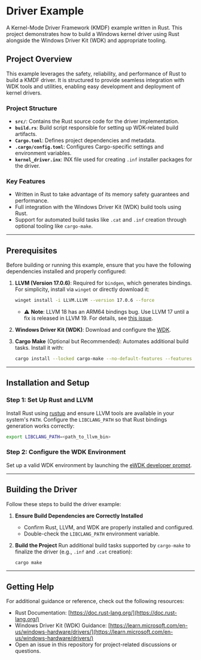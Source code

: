 ﻿# Driver Example

A Kernel-Mode Driver Framework (KMDF) example written in Rust. This project demonstrates how to build a Windows kernel
driver using Rust alongside the Windows Driver Kit (WDK) and appropriate tooling.

## Project Overview

This example leverages the safety, reliability, and performance of Rust to build a KMDF driver. It is structured to
provide seamless integration with WDK tools and utilities, enabling easy development and deployment of kernel drivers.

### Project Structure

- **`src/`**: Contains the Rust source code for the driver implementation.
- **`build.rs`**: Build script responsible for setting up WDK-related build artifacts.
- **`Cargo.toml`**: Defines project dependencies and metadata.
- **`.cargo/config.toml`**: Configures Cargo-specific settings and environment variables.
- **`kernel_driver.inx`**: INX file used for creating `.inf` installer packages for the driver.

### Key Features

- Written in Rust to take advantage of its memory safety guarantees and performance.
- Full integration with the Windows Driver Kit (WDK) build tools using Rust.
- Support for automated build tasks like `.cat` and `.inf` creation through optional tooling like `cargo-make`.

---

## Prerequisites

Before building or running this example, ensure that you have the following dependencies installed and properly
configured:

1. **LLVM (Version 17.0.6)**: Required for `bindgen`, which generates bindings. For simplicity, install via `winget` or
   directly download it:
   ```bash
   winget install -i LLVM.LLVM --version 17.0.6 --force
   ```
    - ⚠️ **Note**: LLVM 18 has an ARM64 bindings bug. Use LLVM 17 until a fix is released in LLVM 19. For details,
      see [this issue](https://github.com/rust-lang/rust-bindgen/issues/2842).

2. **Windows Driver Kit (WDK)**: Download and configure
   the [WDK](https://learn.microsoft.com/en-us/windows-hardware/drivers/download-the-wdk).
3. **Cargo Make** (Optional but Recommended): Automates additional build tasks. Install it with:
   ```bash
   cargo install --locked cargo-make --no-default-features --features tls-native
   ```

---

## Installation and Setup

### Step 1: Set Up Rust and LLVM

Install Rust using [rustup](https://rustup.rs/) and ensure LLVM tools are available in your system's `PATH`. Configure
the `LIBCLANG_PATH` so that Rust bindings generation works correctly:

```bash
export LIBCLANG_PATH=<path_to_llvm_bin>
```

### Step 2: Configure the WDK Environment

Set up a valid WDK environment by launching
the [eWDK developer prompt](https://learn.microsoft.com/en-us/windows-hardware/drivers/develop/using-the-enterprise-wdk#getting-started).

---

## Building the Driver

Follow these steps to build the driver example:

1. **Ensure Build Dependencies are Correctly Installed**
    - Confirm Rust, LLVM, and WDK are properly installed and configured.
    - Double-check the `LIBCLANG_PATH` environment variable.

2. **Build the Project**
   Run additional build tasks supported by `cargo-make` to finalize the driver (e.g., `.inf` and `.cat` creation):
   ```bash
   cargo make
   ```

---

## Getting Help

For additional guidance or reference, check out the following resources:

- Rust Documentation: [https://doc.rust-lang.org/](https://doc.rust-lang.org/)
- Windows Driver Kit (WDK)
  Guidance: [https://learn.microsoft.com/en-us/windows-hardware/drivers/](https://learn.microsoft.com/en-us/windows-hardware/drivers/)
- Open an issue in this repository for project-related discussions or questions.